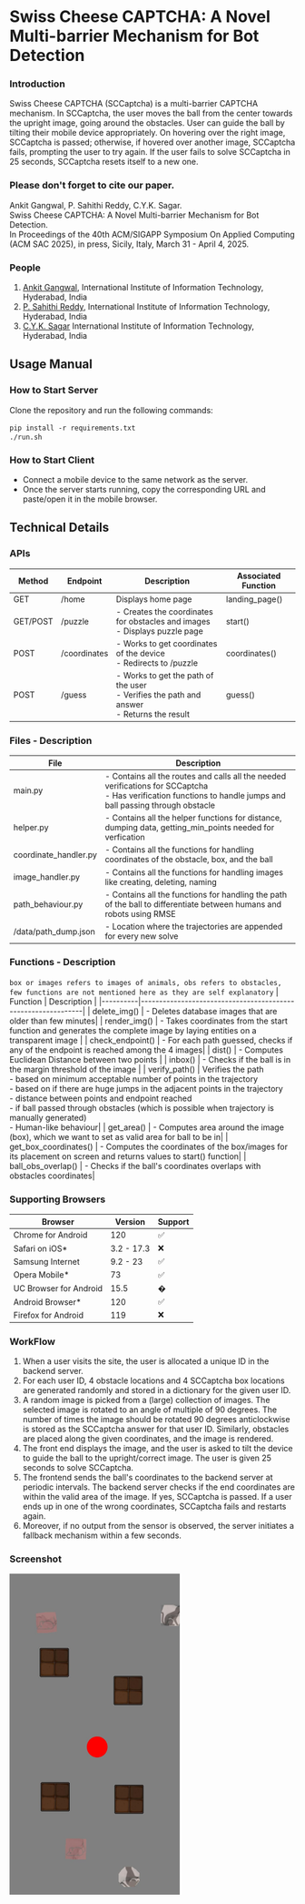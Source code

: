 # Swiss Cheese CAPTCHA: A Novel Multi-barrier Mechanism for Bot Detection

### Introduction
Swiss Cheese CAPTCHA (SCCaptcha) is a multi-barrier CAPTCHA mechanism. In SCCaptcha, the user moves the ball from the center towards the upright image, going around the obstacles. User can guide the ball by tilting their mobile device appropriately. On hovering over the right image, SCCaptcha is passed; otherwise, if hovered over another image, SCCaptcha fails, prompting the user to try again. If the user fails to solve SCCaptcha in 25 seconds, SCCaptcha resets itself to a new one.

### Please don't forget to cite our paper. 
Ankit Gangwal, P. Sahithi Reddy, C.Y.K. Sagar. <br>
Swiss Cheese CAPTCHA: A Novel Multi-barrier Mechanism for Bot Detection. <br>
In Proceedings of the 40th ACM/SIGAPP Symposium On Applied Computing <br>
(ACM SAC 2025), in press, Sicily, Italy, March 31 - April 4, 2025.<br>

### People 
1. <a href="https://ciaoankit.github.io/">Ankit Gangwal</a>, International Institute of Information Technology, Hyderabad, India<br/>
2. <a href="http://github.com/psahithireddy">P. Sahithi Reddy</a>, International Institute of Information Technology, Hyderabad, India<br/>
3. <a href="http://github.com/95ych">C.Y.K. Sagar</a> International Institute of Information Technology, Hyderabad, India

## Usage Manual

### How to Start Server
Clone the repository and run the following commands:
```
pip install -r requirements.txt
./run.sh
```
### How to Start Client
- Connect a mobile device to the same network as the server.
- Once the server starts running, copy the corresponding URL and paste/open it in the mobile browser.

## Technical Details
### APIs

| Method | Endpoint         | Description                                                  | Associated Function |
|--------|------------------|--------------------------------------------------------------|------------------|
| GET    | /home            | Displays home page                                            | landing_page() |
| GET/POST | /puzzle        | - Creates the coordinates for obstacles and images <br>- Displays puzzle page | start() |
| POST   | /coordinates     | - Works to get coordinates of the device<br>- Redirects to /puzzle | coordinates() |
| POST   | /guess           | - Works to get the path of the user<br>- Verifies the path and answer<br>- Returns the result | guess() |


### Files - Description
| File | Description                                                  |
|----------|--------------------------------------------------------------|
| main.py | - Contains all the routes and calls all the needed verifications for SCCaptcha <br>  - Has verification functions to handle jumps and ball passing through obstacle|
| helper.py | - Contains all the helper functions for distance, dumping data, getting_min_points needed for verfication|
|coordinate_handler.py| - Contains all the functions for handling coordinates of the obstacle, box, and the ball|
|image_handler.py| - Contains all the functions for handling images like creating, deleting, naming|
|path_behaviour.py| - Contains all the functions for handling the path of the ball to differentiate between humans and robots using RMSE|
| /data/path_dump.json| - Location where the trajectories are appended for every new solve|

### Functions - Description

`box or images refers to images of animals, obs refers to obstacles, few functions are not mentioned here as they are self explanatory`
| Function | Description                                                  |
|----------|--------------------------------------------------------------|
| delete_img() | - Deletes database images that are older than few minutes|
| render_img() | - Takes coordinates from the start function and generates the complete image by laying entities on a transparent image |
| check_endpoint() | - For each path guessed, checks if any of the endpoint is reached among the 4 images|
| dist() | - Computes Euclidean Distance between two points  |
| inbox() | - Checks if the ball is in the margin threshold of the image |
| verify_path() | Verifies the path <br> - based on minimum acceptable number of points in the trajectory <br>- based on if there are huge jumps in the adjacent points in the trajectory <br> - distance between points and endpoint reached  <br> - if ball passed through obstacles (which is possible when trajectory is manually generated)  <br> - Human-like behaviour|
| get_area() | - Computes area around the image (box), which we want to set as valid area for ball to be in|
| get_box_coordinates() | - Computes the coordinates of the box/images for its placement on screen and returns values to start() function|
| ball_obs_overlap() | - Checks if the ball's coordinates overlaps with obstacles coordinates|



### Supporting Browsers

| Browser |Version | Support |
|------------|--------------|---------------------------------|
|Chrome for Android |120|&#x2705;|
|Safari on iOS* | 3.2 - 17.3 | ❌|
|Samsung Internet | 9.2 - 23 | &#x2705;
|Opera Mobile* | 73 | &#x2705;
|UC Browser for Android | 15.5 | &#xFFFD;|
|Android Browser* | 120 | &#x2705;
|Firefox for Android| 119 | ❌|


### WorkFlow
1. When a user visits the site, the user is allocated a unique ID in the backend server.
2. For each user ID, 4 obstacle locations and 4 SCCaptcha box locations are generated randomly and stored in a dictionary for the given user ID. 
3. A random image is picked from a (large) collection of images. The selected image is rotated to an angle of multiple of 90 degrees. The number of times the image should be rotated 90 degrees anticlockwise is stored as the SCCaptcha answer for that user ID. Similarly, obstacles are placed along the given coordinates, and the image is rendered.
4. The front end displays the image, and the user is asked to tilt the device to guide the ball to the upright/correct image. The user is given 25 seconds to solve SCCaptcha.
5. The frontend sends the ball's coordinates to the backend server at periodic intervals. The backend server checks if the end coordinates are within the valid area of the image. If yes, SCCaptcha is passed. If a user ends up in one of the wrong coordinates, SCCaptcha fails and restarts again.
6. Moreover, if no output from the sensor is observed, the server initiates a fallback mechanism within a few seconds.

### Screenshot
<img src="./captcha_design.jpeg" alt="Alt text" width="300">
